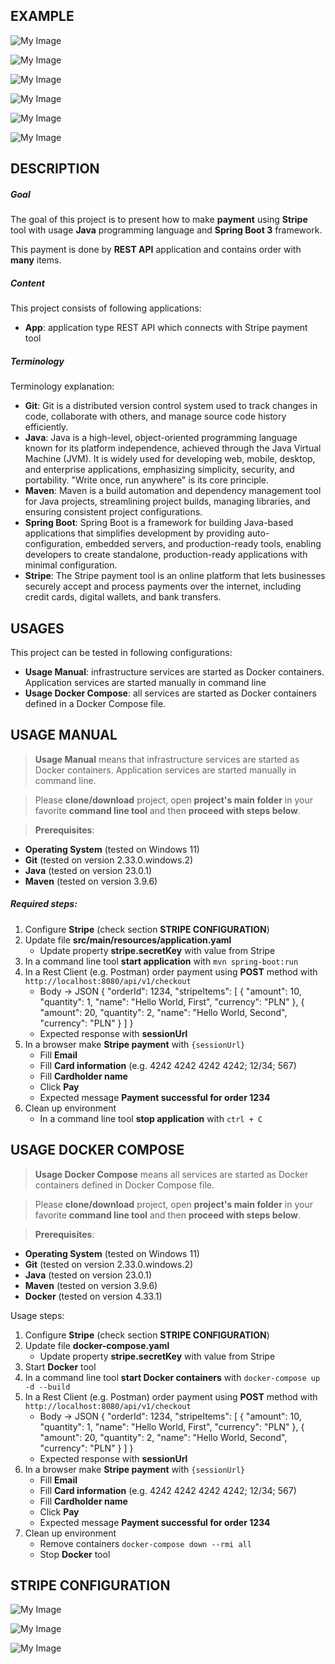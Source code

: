 EXAMPLE
-------

![My Image](readme-images/image-01.png)

![My Image](readme-images/image-02.png)

![My Image](readme-images/image-03.png)

![My Image](readme-images/image-04.png)

![My Image](readme-images/image-05.png)

![My Image](readme-images/image-06.png)


DESCRIPTION
-----------

##### Goal
The goal of this project is to present how to make **payment** using **Stripe** tool with usage **Java** 
programming language and **Spring Boot 3** framework.

This payment is done by **REST API** application and contains order with **many** items.


##### Content
This project consists of following applications:
* **App**: application type REST API which connects with Stripe payment tool

##### Terminology
Terminology explanation:
* **Git**: Git is a distributed version control system used to track changes in code, collaborate with others, and manage source code history efficiently.
* **Java**: Java is a high-level, object-oriented programming language known for its platform independence, achieved through the Java Virtual Machine (JVM). It is widely used for developing web, mobile, desktop, and enterprise applications, emphasizing simplicity, security, and portability. "Write once, run anywhere" is its core principle.
* **Maven**: Maven is a build automation and dependency management tool for Java projects, streamlining project builds, managing libraries, and ensuring consistent project configurations.
* **Spring Boot**: Spring Boot is a framework for building Java-based applications that simplifies development by providing auto-configuration, embedded servers, and production-ready tools, enabling developers to create standalone, production-ready applications with minimal configuration.
* **Stripe**: The Stripe payment tool is an online platform that lets businesses securely accept and process payments over the internet, including credit cards, digital wallets, and bank transfers.

USAGES
------

This project can be tested in following configurations:
* **Usage Manual**: infrastructure services are started as Docker containers. Application services are started manually in command line
* **Usage Docker Compose**: all services are started as Docker containers defined in a Docker Compose file.


USAGE MANUAL
------------

> **Usage Manual** means that infrastructure services are started as Docker containers. Application services are started manually in command line.

> Please **clone/download** project, open **project's main folder** in your favorite **command line tool** and then **proceed with steps below**.

> **Prerequisites**:
* **Operating System** (tested on Windows 11)
* **Git** (tested on version 2.33.0.windows.2)
* **Java** (tested on version 23.0.1)
* **Maven** (tested on version 3.9.6)

##### Required steps:
1. Configure **Stripe** (check section **STRIPE CONFIGURATION**)
1. Update file **src/main/resources/application.yaml**
    * Update property **stripe.secretKey** with value from Stripe
1. In a command line tool **start application** with `mvn spring-boot:run`
1. In a Rest Client (e.g. Postman) order payment using **POST** method with `http://localhost:8080/api/v1/checkout`
    * Body -> JSON
      {
      "orderId": 1234,
      "stripeItems": [
      {
      "amount": 10,
      "quantity": 1,
      "name": "Hello World, First",
      "currency": "PLN"
      },
      {
      "amount": 20,
      "quantity": 2,
      "name": "Hello World, Second",
      "currency": "PLN"
      }
      ]
      }
    * Expected response with **sessionUrl** 
1. In a browser make **Stripe payment** with `{sessionUrl}`
    * Fill **Email**
    * Fill **Card information** (e.g. 4242 4242 4242 4242; 12/34; 567)
    * Fill **Cardholder name**
    * Click **Pay**
    * Expected message **Payment successful for order 1234**
1. Clean up environment
    * In a command line tool **stop application** with `ctrl + C`


USAGE DOCKER COMPOSE
--------------------

> **Usage Docker Compose** means all services are started as Docker containers defined in Docker Compose file.

> Please **clone/download** project, open **project's main folder** in your favorite **command line tool** and then **proceed with steps below**.

> **Prerequisites**:
* **Operating System** (tested on Windows 11)
* **Git** (tested on version 2.33.0.windows.2)
* **Java** (tested on version 23.0.1)
* **Maven** (tested on version 3.9.6)
* **Docker** (tested on version 4.33.1)

Usage steps:
1. Configure **Stripe** (check section **STRIPE CONFIGURATION**)
1. Update file **docker-compose.yaml**
    * Update property **stripe.secretKey** with value from Stripe
1. Start **Docker** tool
1. In a command line tool **start Docker containers** with `docker-compose up -d --build`
1. In a Rest Client (e.g. Postman) order payment using **POST** method with `http://localhost:8080/api/v1/checkout`
    * Body -> JSON
      {
      "orderId": 1234,
      "stripeItems": [
      {
      "amount": 10,
      "quantity": 1,
      "name": "Hello World, First",
      "currency": "PLN"
      },
      {
      "amount": 20,
      "quantity": 2,
      "name": "Hello World, Second",
      "currency": "PLN"
      }
      ]
      }
    * Expected response with **sessionUrl**
1. In a browser make **Stripe payment** with `{sessionUrl}`
    * Fill **Email**
    * Fill **Card information** (e.g. 4242 4242 4242 4242; 12/34; 567)
    * Fill **Cardholder name**
    * Click **Pay**
    * Expected message **Payment successful for order 1234**
1. Clean up environment
    * Remove containers `docker-compose down --rmi all`
    * Stop **Docker** tool


STRIPE CONFIGURATION
--------------------

![My Image](readme-images/stripe-01.png)

![My Image](readme-images/stripe-02.png)

![My Image](readme-images/stripe-03.png)